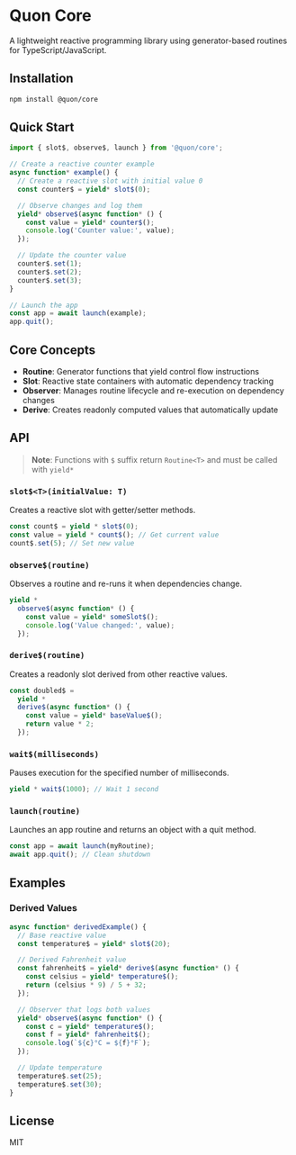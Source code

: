 # Quon Core

A lightweight reactive programming library using generator-based routines for TypeScript/JavaScript.

## Installation

```bash
npm install @quon/core
```

## Quick Start

```typescript
import { slot$, observe$, launch } from '@quon/core';

// Create a reactive counter example
async function* example() {
  // Create a reactive slot with initial value 0
  const counter$ = yield* slot$(0);

  // Observe changes and log them
  yield* observe$(async function* () {
    const value = yield* counter$();
    console.log('Counter value:', value);
  });

  // Update the counter value
  counter$.set(1);
  counter$.set(2);
  counter$.set(3);
}

// Launch the app
const app = await launch(example);
app.quit();
```

## Core Concepts

- **Routine**: Generator functions that yield control flow instructions
- **Slot**: Reactive state containers with automatic dependency tracking
- **Observer**: Manages routine lifecycle and re-execution on dependency changes
- **Derive**: Creates readonly computed values that automatically update

## API

> **Note**: Functions with `$` suffix return `Routine<T>` and must be called with `yield*`

### `slot$<T>(initialValue: T)`

Creates a reactive slot with getter/setter methods.

```typescript
const count$ = yield * slot$(0);
const value = yield * count$(); // Get current value
count$.set(5); // Set new value
```

### `observe$(routine)`

Observes a routine and re-runs it when dependencies change.

```typescript
yield *
  observe$(async function* () {
    const value = yield* someSlot$();
    console.log('Value changed:', value);
  });
```

### `derive$(routine)`

Creates a readonly slot derived from other reactive values.

```typescript
const doubled$ =
  yield *
  derive$(async function* () {
    const value = yield* baseValue$();
    return value * 2;
  });
```

### `wait$(milliseconds)`

Pauses execution for the specified number of milliseconds.

```typescript
yield * wait$(1000); // Wait 1 second
```

### `launch(routine)`

Launches an app routine and returns an object with a quit method.

```typescript
const app = await launch(myRoutine);
await app.quit(); // Clean shutdown
```

## Examples

### Derived Values

```typescript
async function* derivedExample() {
  // Base reactive value
  const temperature$ = yield* slot$(20);

  // Derived Fahrenheit value
  const fahrenheit$ = yield* derive$(async function* () {
    const celsius = yield* temperature$();
    return (celsius * 9) / 5 + 32;
  });

  // Observer that logs both values
  yield* observe$(async function* () {
    const c = yield* temperature$();
    const f = yield* fahrenheit$();
    console.log(`${c}°C = ${f}°F`);
  });

  // Update temperature
  temperature$.set(25);
  temperature$.set(30);
}
```

## License

MIT

